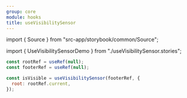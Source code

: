 ```yaml
---
group: core
module: hooks
title: useVisibilitySensor
---
```


import { Source } from "src-app/storybook/common/Source";

import { UseVisibilitySensorDemo } from "./useVisibilitySensor.stories";

<UseVisibilitySensorDemo />

```jsx {4}
const rootRef = useRef(null);
const footerRef = useRef(null);

const isVisible = useVisibilitySensor(footerRef, {
  root: rootRef.current,
});
```

<Source path="src-core/hooks/useVisibilitySensor.ts" />
